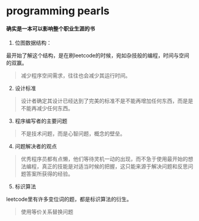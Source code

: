 # programming pearls
#### 确实是一本可以影响整个职业生涯的书

1. 位图数据结构：

最开始了解这个结构，是在刷leetcode的时候，宛如杂技般的编程，时间与空间的双赢。

> 减少程序空间需求，往往也会减少其运行时间。

2. 设计标准

> 设计者确定其设计已经达到了完美的标准不是不能再增加任何东西，而是是不能再减少任何东西。

3. 程序编写者的主要问题

> 不是技术问题，而是心智问题，概念的壁垒。

4. 问题解决者的观点

> 优秀程序员都有点懒，他们等待灵机一动的出现，而不急于使用最开始的想法编程，真正的技能是对适当时候的把握，这只能来源于解决问题和反思问题答案所获得的经验。

5. 标识算法

leetcode里有许多变位词的题，都是标识算法的衍生。

> 使用等价关系替换问题